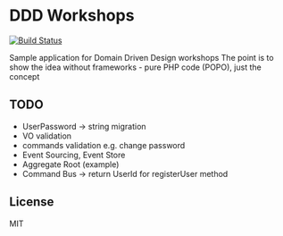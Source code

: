 # DDD Workshops

[![Build Status](https://travis-ci.org/tswiackiewicz/ddd-workshops.png?branch=master)](https://travis-ci.org/tswiackiewicz/ddd-workshops)

Sample application for Domain Driven Design workshops
The point is to show the idea without frameworks - pure PHP code (POPO), just the concept 


## TODO

* UserPassword -> string migration
* VO validation
* commands validation e.g. change password
* Event Sourcing, Event Store
* Aggregate Root (example)
* Command Bus -> return UserId for registerUser method

## License

MIT


